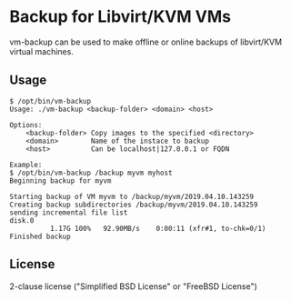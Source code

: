 # Backup for Libvirt/KVM VMs
vm-backup can be used to make offline or online backups of libvirt/KVM virtual machines.

## Usage

```
$ /opt/bin/vm-backup 
Usage: ./vm-backup <backup-folder> <domain> <host>
```
```
Options:
    <backup-folder> Copy images to the specified <directory>
    <domain>        Name of the instace to backup
    <host>          Can be localhost|127.0.0.1 or FQDN
```

```
Example:
$ /opt/bin/vm-backup /backup myvm myhost
Beginning backup for myvm

Starting backup of VM myvm to /backup/myvm/2019.04.10.143259
Creating backup subdirectories /backup/myvm/2019.04.10.143259
sending incremental file list
disk.0
          1.17G 100%   92.90MB/s    0:00:11 (xfr#1, to-chk=0/1)
Finished backup
```

## License

2-clause license ("Simplified BSD License" or "FreeBSD License")
